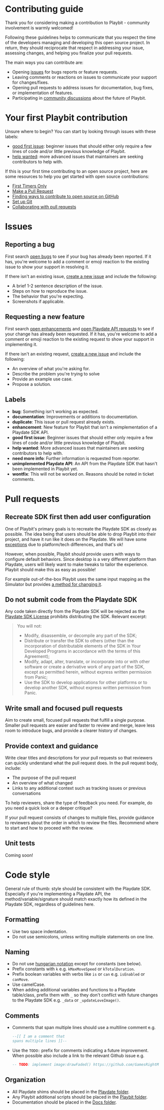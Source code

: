# Contributing guide
Thank you for considering making a contribution to Playbit - community involvement is warmly welcomed!

Following these guidelines helps to communicate that you respect the time of the developers managing and developing this open source project. In return, they should reciprocate that respect in addressing your issue, assessing changes, and helping you finalize your pull requests.

The main ways you can contribute are:
- Opening [issues](https://github.com/GamesRightMeow/playbit/issues) for bugs reports or feature requests.
- Leaving comments or reactions on issues to communicate your support for changes/fixes.
- Opening pull requests to address issues for documentation, bug fixes, or implementation of features.
- Participating in [community discussions](https://github.com/GamesRightMeow/playbit/discussions) about the future of Playbit.

# Your first Playbit contribution
Unsure where to begin? You can start by looking through issues with these labels: 
- [good first issue](https://github.com/GamesRightMeow/playbit/issues?q=is%3Aissue%20state%3Aopen%20label%3A%22good%20first%20issue%22): beginner issues that should either only require a few lines of code and/or little previous knowledge of Playbit.
- [help wanted](https://github.com/GamesRightMeow/playbit/issues?q=is%3Aissue%20state%3Aopen%20label%3A%22help%20wanted%22): more advanced issues that maintainers are seeking contributors to help with.

If this is your first time contributing to an open source project, here are some resources to help you get started with open source contributions:
- [First Timers Only](https://www.firsttimersonly.com/)
- [Make a Pull Request](https://makeapullrequest.com/)
- [Finding ways to contribute to open source on GitHub](https://docs.github.com/get-started/exploring-projects-on-github/finding-ways-to-contribute-to-open-source-on-github)
- [Set up Git](https://docs.github.com/get-started/quickstart/set-up-git)
- [Collaborating with pull requests](https://docs.github.com/github/collaborating-with-pull-requests)

# Issues

## Reporting a bug
First search [open bugs](https://github.com/GamesRightMeow/playbit/issues?q=is%3Aissue%20state%3Aopen%20label%3Abug) to see if your bug has already been reported. If it has, you're welcome to add a comment or emoji reaction to the existing issue to show your support in resolving it.

If there isn't an existing issue, [create a new issue](https://github.com/GamesRightMeow/playbit/issues/new) and include the following:
- A brief 1-2 sentence description of the issue.
- Steps on how to reproduce the issue.
- The behavior that you're expecting.
- Screenshots if applicable.

## Requesting a new feature
First search [open enhancements](https://github.com/GamesRightMeow/playbit/issues?q=is%3Aissue%20state%3Aopen%20label%3Aenhancement) and [open Playdate API requests](https://github.com/GamesRightMeow/playbit/issues?q=is%3Aissue%20state%3Aopen%20label%3A%22unimplemented%20Playdate%20API%22) to see if your change has already been requested. If it has, you're welcome to add a comment or emoji reaction to the existing request to show your support in implementing it.

If there isn't an existing request, [create a new issue](https://github.com/GamesRightMeow/playbit/issues/new) and include the following:
- An overview of what you're asking for.
- Describe the problem you're trying to solve
- Provide an example use case.
- Propose a solution.

## Labels
- **bug**: Something isn't working as expected.
- **documentation**: Improvements or additions to documentation.
- **duplicate**: This issue or pull request already exists.
- **enhancement**: New feature for Playbit that isn't a reimplementation of a Playdate SDK API.
- **good first issue**: Beginner issues that should either only require a few lines of code and/or little previous knowledge of Playbit.
- **help wanted**: More advanced issues that maintainers are seeking contributors to help with.
- **need more info**: Further information is requested from reporter.
- **unimplemented Playdate API**: An API from the Playdate SDK that hasn't been implemented in Playbit yet.
- **wontfix**: This will not be worked on. Reasons should be noted in ticket comments.

# Pull requests

## Recreate SDK first then add user configuration 
One of Playbit's primary goals is to recreate the Playdate SDK as closely as possible. The idea being that users should be able to drop Playbit into their project, and have it run like it does on the Playdate. We will have some [exceptions](limitations.md) due to platform/tech differences, and that's ok!

However, when possible, Playbit should provide users with ways to configure default behaviors. Since desktop is a very different platform than Playdate, users will likely want to make tweaks to tailor the experience. Playbit should make this as easy as possible!

For example out-of-the-box Playbit uses the same input mapping as the Simulator but provides 
[a method for changing it](/playbit/input.lua#L15).

## Do not submit code from the Playdate SDK

Any code taken directly from the Playdate SDK will be rejected as the [Playdate SDK License](https://play.date/dev/sdk-license/) prohibits distributing the SDK. Relevant excerpt:
> You will not:
> - Modify, disassemble, or decompile any part of the SDK;
> - Distribute or transfer the SDK to others (other than the incorporation of distributable elements of the SDK in Your Developed Programs in accordance with the terms of this Agreement);
> - Modify, adapt, alter, translate, or incorporate into or with other software or create a derivative work of any part of the SDK, except as permitted herein, without express written permission from Panic;
> - Use the SDK to develop applications for other platforms or to develop another SDK, without express written permission from Panic.

## Write small and focused pull requests
Aim to create small, focused pull requests that fulfill a single purpose. Smaller pull requests are easier and faster to review and merge, leave less room to introduce bugs, and provide a clearer history of changes. 

## Provide context and guidance
Write clear titles and descriptions for your pull requests so that reviewers can quickly understand what the pull request does. In the pull request body, include:

- The purpose of the pull request
- An overview of what changed
- Links to any additional context such as tracking issues or previous conversations

To help reviewers, share the type of feedback you need. For example, do you need a quick look or a deeper critique?

If your pull request consists of changes to multiple files, provide guidance to reviewers about the order in which to review the files. Recommend where to start and how to proceed with the review.

## Unit tests
Coming soon!

# Code style
General rule of thumb: style should be consistent with the Playdate SDK. Especially if you're implementing a Playdate API, the method/variable/signature should match exactly how its defined in the Playdate SDK, regardless of guidelines here.

## Formatting
- Use two space indentation.
- Do not use semicolons, unless writing multiple statements on one line.

## Naming
- Do not use [hungarian notation](https://en.wikipedia.org/wiki/Hungarian_notation) except for constants (see below).
- Prefix constants with `k` e.g. `kMaxMoveSpeed` or `kTotalDuration`.
- Prefix boolean variables with verbs like `is` or `can` e.g. `isEnabled` or `canMove`.
- Use camelCase.
- When adding additional variables and functions to a Playdate table/class, prefix them with `_` so they don't conflict with future changes to the Playdate SDK e.g. `_data` or `_updateLoveImage()`.

## Comments
- Comments that span multiple lines should use a multiline comment e.g.
  ```lua
  --[[ I am a comment that 
  spans multiple lines ]]--
  ```
- Use the `TODO:` prefix for comments indicating a future improvement. When possible also include a link to the relevant Github issue e.g.
  ```lua
  -- TODO: implement image:drawFaded() https://github.com/GamesRightMeow/playbit/issues/11
  ```

## Organization
- All Playdate shims should be placed in the [Playdate folder](/playdate/).
- Any Playbit additional scripts should be placed in the [Playbit folder](/playbit/).
- Documentation should be placed in the [Docs folder](/docs/).